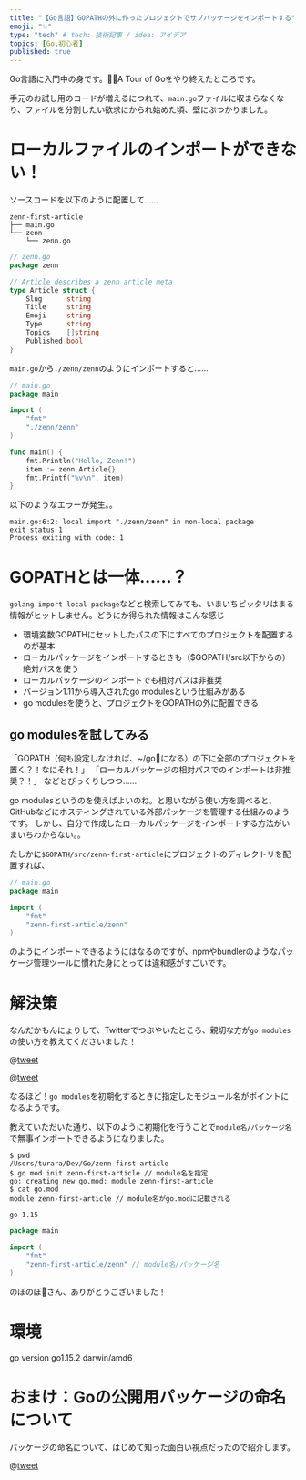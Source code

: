 ```yaml
---
title: "【Go言語】GOPATHの外に作ったプロジェクトでサブパッケージをインポートする"
emoji: "✨"
type: "tech" # tech: 技術記事 / idea: アイデア
topics: [Go,初心者]
published: true
---
```


Go言語に入門中の身です。A Tour of Goをやり終えたところです。

手元のお試し用のコードが増えるにつれて、`main.go`ファイルに収まらなくなり、ファイルを分割したい欲求にかられ始めた頃、壁にぶつかりました。

# ローカルファイルのインポートができない！

ソースコードを以下のように配置して……

```shell
zenn-first-article
├── main.go
└── zenn
    └── zenn.go
```

```go
// zenn.go
package zenn

// Article describes a zenn article meta
type Article struct {
	Slug      string
	Title     string
	Emoji     string
	Type      string
	Topics    []string
	Published bool
}
```

`main.go`から`./zenn/zenn`のようにインポートすると……

```go
// main.go
package main

import (
	"fmt"
	"./zenn/zenn"
)

func main() {
	fmt.Println("Hello, Zenn!")
	item := zenn.Article{}
	fmt.Printf("%v\n", item)
}
```


以下のようなエラーが発生。。

```
main.go:6:2: local import "./zenn/zenn" in non-local package
exit status 1
Process exiting with code: 1
```

# GOPATHとは一体……？

`golang import local package`などと検索してみても、いまいちピッタリはまる情報がヒットしません。どうにか得られた情報はこんな感じ

- 環境変数GOPATHにセットしたパスの下にすべてのプロジェクトを配置するのが基本
- ローカルパッケージをインポートするときも（$GOPATH/src以下からの）絶対パスを使う
- ローカルパッケージのインポートでも相対パスは非推奨
- バージョン1.11から導入されたgo modulesという仕組みがある
- go modulesを使うと、プロジェクトをGOPATHの外に配置できる

## go modulesを試してみる

「GOPATH（何も設定しなければ、~/goになる）の下に全部のプロジェクトを置く？！なにそれ！」
「ローカルパッケージの相対パスでのインポートは非推奨？！」
などとびっくりしつつ……

go modulesというのを使えばよいのね。と思いながら使い方を調べると、GitHubなどにホスティングされている外部パッケージを管理する仕組みのようです。
しかし、自分で作成したローカルパッケージをインポートする方法がいまいちわからない。。

たしかに`$GOPATH/src/zenn-first-article`にプロジェクトのディレクトリを配置すれば、

```go
// main.go
package main

import (
	"fmt"
	"zenn-first-article/zenn"
)
```

のようにインポートできるようにはなるのですが、npmやbundlerのようなパッケージ管理ツールに慣れた身にとっては違和感がすごいです。

# 解決策

なんだかもんにょりして、Twitterでつぶやいたところ、親切な方が`go modules`の使い方を教えてくださいました！

@[tweet](https://twitter.com/turara_engeneer/status/1305708002385616896)

@[tweet](https://twitter.com/nobonobo/status/1305725079980920833)

なるほど！`go modules`を初期化するときに指定したモジュール名がポイントになるようです。

教えていただいた通り、以下のように初期化を行うことで`module名/パッケージ名`で無事インポートできるようになりました。

```shell
$ pwd
/Users/turara/Dev/Go/zenn-first-article
$ go mod init zenn-first-article // module名を指定
go: creating new go.mod: module zenn-first-article
$ cat go.mod
module zenn-first-article // module名がgo.modに記載される

go 1.15
```

```go
package main

import (
	"fmt"
	"zenn-first-article/zenn" // module名/パッケージ名
)
```

のぼのぼ📡さん、ありがとうございました！

# 環境

go version go1.15.2 darwin/amd6


# おまけ：Goの公開用パッケージの命名について

パッケージの命名について、はじめて知った面白い視点だったので紹介します。

@[tweet](https://twitter.com/turara_engeneer/status/1305713824012484738)